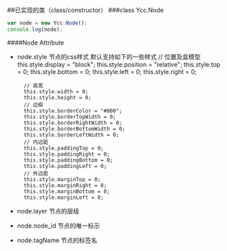 ##已实现的类（class/constructor）
###class Ycc.Node
```javascript
var node = new Ycc.Node();
console.log(node);
```
####Node Attribute
* node.style 节点的css样式
默认支持如下的一些样式
        // 位置及盒模型
        this.style.display = "block";
        this.style.position = "relative";
        this.style.top = 0;
        this.style.bottom = 0;
        this.style.left = 0;
        this.style.right = 0;

        // 高宽
        this.style.width = 0;
        this.style.height = 0;
        // 边框
        this.style.borderColor = "#000";
        this.style.borderTopWidth = 0;
        this.style.borderRightWidth = 0;
        this.style.borderBottomWidth = 0;
        this.style.borderLeftWidth = 0;
        // 内边距
        this.style.paddingTop = 0;
        this.style.paddingRight = 0;
        this.style.paddingBottom = 0;
        this.style.paddingLeft = 0;
        // 外边距
        this.style.marginTop = 0;
        this.style.marginRight = 0;
        this.style.marginBottom = 0;
        this.style.marginLeft = 0;
* node.layer 节点的层级
* node.node_id 节点的唯一标示
* node.tagName 节点的标签名